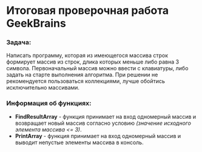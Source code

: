 # Итоговая проверочная работа GeekBrains

### Задача:
Написать программу, которая из имеющегося массива строк формирует массив из строк, длика которых
меньше либо равна 3 символа. Первоначальный массив можно ввести с клавиатуры, либо задать на старте
выполнения алгоритма. При решении не рекомендуется пользоваться коллекциями, лучше обойтись
исключительно массивами.

### Информация об функциях:
* **FindResultArray** - функция принимает на вход одномерный массив и возвращает новый массив согласно условию *(значение исходного элемента массива <= 3)*.
* **PrintArray** - функция принимает на вход одномерный массив и выводит непустые элементы массива в консоль.

